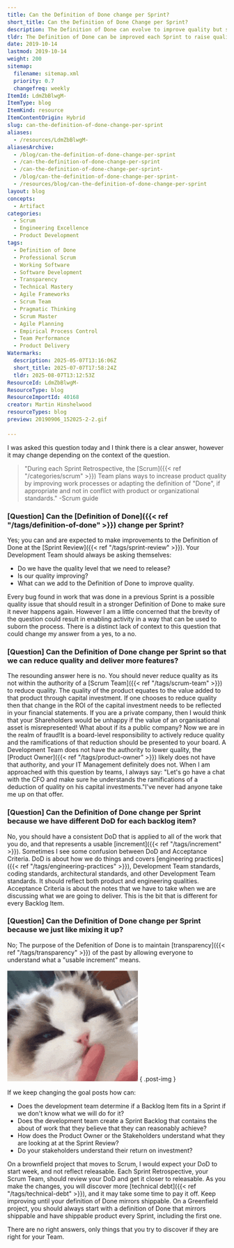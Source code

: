 ```yaml
---
title: Can the Definition of Done change per Sprint?
short_title: Can the Definition of Done Change per Sprint?
description: The Definition of Done can evolve to improve quality but should not be weakened or vary per backlog item. Consistency ensures transparency and reliable product increments.
tldr: The Definition of Done can be improved each Sprint to raise quality but should never be changed to lower standards or to vary by backlog item, as this undermines transparency and product value. Consistency in the Definition of Done ensures everyone understands what a usable increment means and supports reliable delivery. Development managers should encourage teams to strengthen the Definition of Done over time, aiming for a shippable product each Sprint.
date: 2019-10-14
lastmod: 2019-10-14
weight: 200
sitemap:
  filename: sitemap.xml
  priority: 0.7
  changefreq: weekly
ItemId: LdmZbBlwgM-
ItemType: blog
ItemKind: resource
ItemContentOrigin: Hybrid
slug: can-the-definition-of-done-change-per-sprint
aliases:
  - /resources/LdmZbBlwgM-
aliasesArchive:
  - /blog/can-the-definition-of-done-change-per-sprint
  - /can-the-definition-of-done-change-per-sprint
  - /can-the-definition-of-done-change-per-sprint-
  - /blog/can-the-definition-of-done-change-per-sprint-
  - /resources/blog/can-the-definition-of-done-change-per-sprint
layout: blog
concepts:
  - Artifact
categories:
  - Scrum
  - Engineering Excellence
  - Product Development
tags:
  - Definition of Done
  - Professional Scrum
  - Working Software
  - Software Development
  - Transparency
  - Technical Mastery
  - Agile Frameworks
  - Scrum Team
  - Pragmatic Thinking
  - Scrum Master
  - Agile Planning
  - Empirical Process Control
  - Team Performance
  - Product Delivery
Watermarks:
  description: 2025-05-07T13:16:06Z
  short_title: 2025-07-07T17:58:24Z
  tldr: 2025-08-07T13:12:53Z
ResourceId: LdmZbBlwgM-
ResourceType: blog
ResourceImportId: 40168
creator: Martin Hinshelwood
resourceTypes: blog
preview: 20190906_152025-2-2.gif

---
```

I was asked this question today and I think there is a clear answer, however it may change depending on the context of the question.

> "During each Sprint Retrospective, the [Scrum]({{< ref "/categories/scrum" >}}) Team plans ways to increase product quality by improving work processes or adapting the definition of "Done", if appropriate and not in conflict with product or organizational standards." -Scrum guide

### \[Question\] Can the [Definition of Done]({{< ref "/tags/definition-of-done" >}}) change per Sprint?

Yes; you can and are expected to make improvements to the Definition of Done at the [Sprint Review]({{< ref "/tags/sprint-review" >}}). Your Development Team should always be asking themselves:

- Do we have the quality level that we need to release?
- Is our quality improving?
- What can we add to the Definition of Done to improve quality.

Every bug found in work that was done in a previous Sprint is a possible quality issue that should result in a stronger Definition of Done to make sure it never happens again. However I am a little concerned that the brevity of the question could result in enabling activity in a way that can be used to suborn the process. There is a distinct lack of context to this question that could change my answer from a yes, to a no.

### \[Question\] Can the Definition of Done change per Sprint so that we can reduce quality and deliver more features?

The resounding answer here is no. You should never reduce quality as its not within the authority of a [Scrum Team]({{< ref "/tags/scrum-team" >}}) to reduce quality. The quality of the product equates to the value added to that product through capital investment. If one chooses to reduce quality then that change in the ROI of the capital investment needs to be reflected in your financial statements. If you are a private company, then I would think that your Shareholders would be unhappy if the value of an organisational asset is misrepresented! What about if its a public company? Now we are in the realm of fraud!It is a board-level responsibility to actively reduce quality and the ramifications of that reduction should be presented to your board. A Development Team does not have the authority to lower quality, the [Product Owner]({{< ref "/tags/product-owner" >}}) likely does not have that authority, and your IT Management definitely does not. When I am approached with this question by teams, I always say: "Let's go have a chat with the CFO and make sure he understands the ramifications of a deduction of quality on his capital investments."I've never had anyone take me up on that offer.

### \[Question\] Can the Definition of Done change per Sprint because we have different DoD for each backlog item?

No, you should have a consistent DoD that is applied to all of the work that you do, and that represents a usable [increment]({{< ref "/tags/increment" >}}). Sometimes I see some confusion between DoD and Acceptance Criteria. DoD is about how we do things and covers [engineering practices]({{< ref "/tags/engineering-practices" >}}), Development Team standards, coding standards, architectural standards, and other Development Team standards. It should reflect both product and engineering qualities. Acceptance Criteria is about the notes that we have to take when we are discussing what we are going to deliver. This is the bit that is different for every Backlog Item.

### \[Question\] Can the Definition of Done change per Sprint because we just like mixing it up?

No; The purpose of the Defenition of Done is to maintain [transparency]({{< ref "/tags/transparency" >}}) of the past by allowing everyone to understand what a "usable increment" means.

![](images/20190906_152025-1-1-1.gif)
{ .post-img }

If we keep changing the goal posts how can:

- Does the development team determine if a Backlog Item fits in a Sprint if we don't know what we will do for it?
- Does the development team create a Sprint Backlog that contains the about of work that they believe that they can reasonably achieve?
- How does the Product Owner or the Stakeholders understand what they are looking at at the Sprint Review?
- Do your stakeholders understand their return on investment?

On a brownfield project that moves to Scrum, I would expect your DoD to start week, and not reflect releasable. Each Sprint Retrospective, your Scrum Team, should review your DoD and get it closer to releasable. As you make the changes, you will discover more [technical debt]({{< ref "/tags/technical-debt" >}}), and it may take some time to pay it off. Keep improving until your definition of Done mirrors shippable. On a Greenfield project, you should always start with a definition of Done that mirrors shippable and have shippable product every Sprint, including the first one.

There are no right answers, only things that you try to discover if they are right for your Team.
